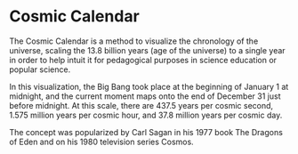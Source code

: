 <h1>Cosmic Calendar</h1>

<p>The Cosmic Calendar is a method to visualize the chronology of the universe, scaling the 13.8 billion years (age of the universe) to a single year in order to help intuit it for pedagogical purposes in science education or popular science.</p>
<p>In this visualization, the Big Bang took place at the beginning of January 1 at midnight, and the current moment maps onto the end of December 31 just before midnight.  At this scale, there are 437.5 years per cosmic second, 1.575 million years per cosmic hour, and 37.8 million years per cosmic day.</p>
<p>The concept was popularized by Carl Sagan in his 1977 book The Dragons of Eden and on his 1980 television series Cosmos.</p>